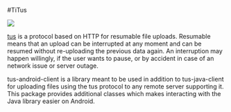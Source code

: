 #TiTus

![](http://tus.io/assets/img/tus1.png)


[tus](http://tus.io) is a protocol based on HTTP for resumable file uploads. Resumable means that an upload can be interrupted at any moment and can be resumed without re-uploading the previous data again. An interruption may happen willingly, if the user wants to pause, or by accident in case of an network issue or server outage.

tus-android-client is a library meant to be used in addition to tus-java-client for uploading files using the tus protocol to any remote server supporting it. This package provides additional classes which makes interacting with the Java library easier on Android.